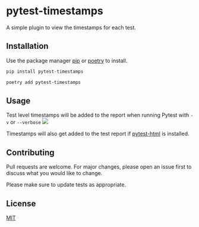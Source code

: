 # pytest-timestamps

A simple plugin to view the timestamps for each test.

## Installation

Use the package manager [pip](https://pypi.org/project/pip/) or [poetry](https://python-poetry.org/) to install.

```bash
pip install pytest-timestamps
```
```bash
poetry add pytest-timestamps
```

## Usage

Test level timestamps will be added to the report when running Pytest with `-v` or `--verbose`
![](https://i.ibb.co/0qLXFjB/Screenshot-from-2022-01-10-22-00-26.png)

Timestamps will also get added to the test report if [pytest-html](https://github.com/pytest-dev/pytest-html) is installed.



## Contributing
Pull requests are welcome. For major changes, please open an issue first to discuss what you would like to change.

Please make sure to update tests as appropriate.

## License
[MIT](https://choosealicense.com/licenses/mit/)
